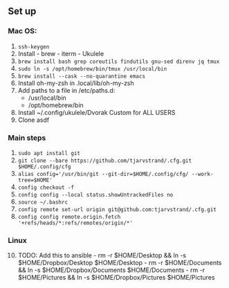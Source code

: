 

## Set up

### Mac OS:
  1. `ssh-keygen`
  1. Install
    - brew
    - iterm
    - Ukulele
  1. `brew install bash grep coreutils findutils gnu-sed direnv jq tmux`
  1. `sudo ln -s /opt/homebrew/bin/tmux /usr/local/bin`
  1. `brew install --cask --no-quarantine emacs`
  1. Install oh-my-zsh in .local/lib/oh-my-zsh
  1. Add paths to a file in  /etc/paths.d:
     - /usr/local/bin
     - /opt/homebrew/bin
  1. Install ~/.config/ukulele/Dvorak Custom for ALL USERS
  1. Clone asdf

### Main steps

  1. `sudo apt install git`
  2. `git clone --bare https://github.com/tjarvstrand/.cfg.git $HOME/.config/cfg`
  3. `alias config='/usr/bin/git --git-dir=$HOME/.config/cfg/ --work-tree=$HOME'`
  4. `config checkout -f`
  6. `config config --local status.showUntrackedFiles no`
  7. `source ~/.bashrc`
  8. `config remote set-url origin git@github.com:tjarvstrand/.cfg.git`
  9. `config config remote.origin.fetch '+refs/heads/*:refs/remotes/origin/*'`

### Linux

  10. TODO: Add this to ansible
    - rm -r $HOME/Desktop && ln -s $HOME/Dropbox/Desktop $HOME/Desktop
    - rm -r $HOME/Documents && ln -s $HOME/Dropbox/Documents $HOME/Documents
    - rm -r $HOME/Pictures && ln -s $HOME/Dropbox/Pictures $HOME/Pictures


